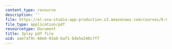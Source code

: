 ```yaml
---
content_type: resource
description: ''
file: https://ol-ocw-studio-app-production.s3.amazonaws.com/courses/6-034-artificial-intelligence-fall-2010/aae7af9c88e603a8baf1bde5e240c7f7_gvmfbePC2pc.pdf
file_type: application/pdf
resourcetype: Document
title: 3play pdf file
uid: aae7af9c-88e6-03a8-baf1-bde5e240c7f7
---
```


